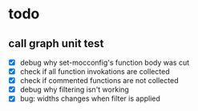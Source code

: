 # todo 
## call graph unit test
- [x] debug why set-mocconfig's function body was cut
- [x] check if all function invokations are collected
- [x] check if commented functions are not collected
- [x] debug why filtering isn't working
- [x] bug: widths changes when filter is applied
